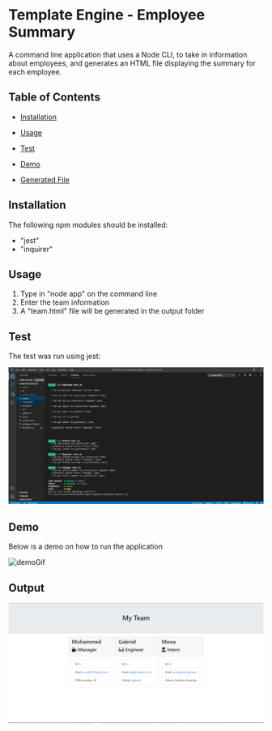 # Template Engine - Employee Summary

A command line application that uses a Node CLI, to take in information about employees, and generates an HTML file displaying the summary for each employee. 

## Table of Contents
* [Installation](#Installation)

* [Usage](#Usage)

* [Test](#Test)

* [Demo](#Demo)

* [Generated File](#Output)

## Installation
The following npm modules should be installed:

* "jest"
* "inquirer"

## Usage
1. Type in "node app" on the command line
2. Enter the team information
3. A "team.html" file will be generated in the output folder

## Test
The test was run using jest: 

![test](./Assets/Test.png) 

## Demo
Below is a demo on how to run the application

![demoGif](./Assets/Demo.gif)

## Output
![output](./Assets/Output.png)